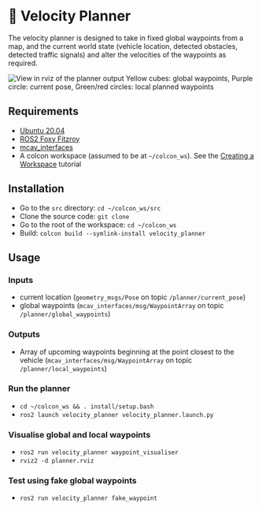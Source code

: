 # 🧶 Velocity Planner
The velocity planner is designed to take in fixed global waypoints from a map, and the current world state (vehicle location, detected obstacles, detected traffic signals) and alter the velocities of the waypoints as required.

![View in rviz of the planner output](screenshots/velocity_planner.png)
Yellow cubes: global waypoints, Purple circle: current pose, Green/red circles: local planned waypoints

## Requirements

- [Ubuntu 20.04](https://ubuntu.com/download/desktop)
- [ROS2 Foxy Fitzroy](https://docs.ros.org/en/foxy/Installation.html)
- [mcav_interfaces](https://github.com/Monash-Connected-Autonomous-Vehicle/mcav_interfaces)
- A colcon workspace (assumed to be at `~/colcon_ws`). See the [Creating a Workspace](https://docs.ros.org/en/foxy/Tutorials/Workspace/Creating-A-Workspace.html) tutorial

## Installation

- Go to the `src` directory: `cd ~/colcon_ws/src`
- Clone the source code: `git clone `
- Go to the root of the workspace: `cd ~/colcon_ws`
- Build: `colcon build --symlink-install velocity_planner`

## Usage
### Inputs
- current location (`geometry_msgs/Pose` on topic `/planner/current_pose`)
- global waypoints (`mcav_interfaces/msg/WaypointArray` on topic `/planner/global_waypoints`)

### Outputs
- Array of upcoming waypoints beginning at the point closest to the vehicle (`mcav_interfaces/msg/WaypointArray` on topic `/planner/local_waypoints`)
### Run the planner
- `cd ~/colcon_ws && . install/setup.bash`
- `ros2 launch velocity_planner velocity_planner.launch.py`

### Visualise global and local waypoints
- `ros2 run velocity_planner waypoint_visualiser`
- `rviz2 -d planner.rviz`

### Test using fake global waypoints
- `ros2 run velocity_planner fake_waypoint`

